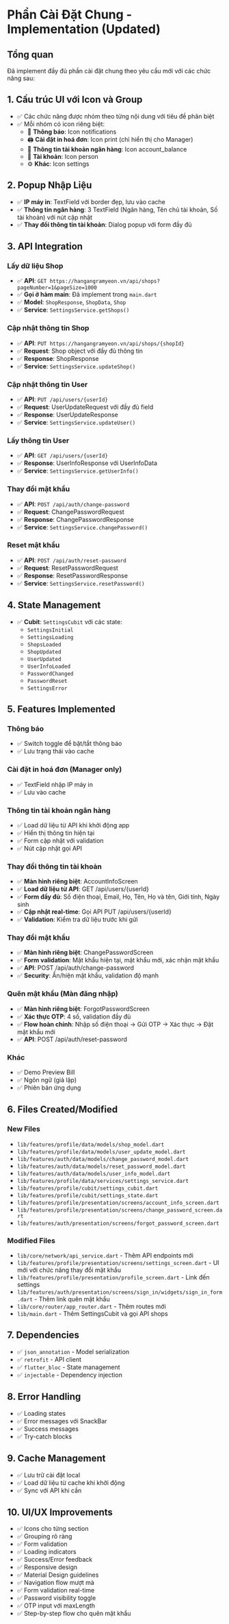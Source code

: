 # Phần Cài Đặt Chung - Implementation (Updated)

## Tổng quan
Đã implement đầy đủ phần cài đặt chung theo yêu cầu mới với các chức năng sau:

## 1. Cấu trúc UI với Icon và Group
- ✅ Các chức năng được nhóm theo từng nội dung với tiêu đề phân biệt
- ✅ Mỗi nhóm có icon riêng biệt:
  - 🔔 **Thông báo**: Icon notifications
  - 🖨️ **Cài đặt in hoá đơn**: Icon print (chỉ hiển thị cho Manager)
  - 🏦 **Thông tin tài khoản ngân hàng**: Icon account_balance
  - 👤 **Tài khoản**: Icon person
  - ⚙️ **Khác**: Icon settings

## 2. Popup Nhập Liệu
- ✅ **IP máy in**: TextField với border đẹp, lưu vào cache
- ✅ **Thông tin ngân hàng**: 3 TextField (Ngân hàng, Tên chủ tài khoản, Số tài khoản) với nút cập nhật
- ✅ **Thay đổi thông tin tài khoản**: Dialog popup với form đầy đủ

## 3. API Integration

### Lấy dữ liệu Shop
- ✅ **API**: `GET https://hangangramyeon.vn/api/shops?pageNumber=1&pageSize=1000`
- ✅ **Gọi ở hàm main**: Đã implement trong `main.dart`
- ✅ **Model**: `ShopResponse`, `ShopData`, `Shop`
- ✅ **Service**: `SettingsService.getShops()`

### Cập nhật thông tin Shop
- ✅ **API**: `PUT https://hangangramyeon.vn/api/shops/{shopId}`
- ✅ **Request**: Shop object với đầy đủ thông tin
- ✅ **Response**: ShopResponse
- ✅ **Service**: `SettingsService.updateShop()`

### Cập nhật thông tin User
- ✅ **API**: `PUT /api/users/{userId}`
- ✅ **Request**: UserUpdateRequest với đầy đủ field
- ✅ **Response**: UserUpdateResponse
- ✅ **Service**: `SettingsService.updateUser()`

### Lấy thông tin User
- ✅ **API**: `GET /api/users/{userId}`
- ✅ **Response**: UserInfoResponse với UserInfoData
- ✅ **Service**: `SettingsService.getUserInfo()`

### Thay đổi mật khẩu
- ✅ **API**: `POST /api/auth/change-password`
- ✅ **Request**: ChangePasswordRequest
- ✅ **Response**: ChangePasswordResponse
- ✅ **Service**: `SettingsService.changePassword()`

### Reset mật khẩu
- ✅ **API**: `POST /api/auth/reset-password`
- ✅ **Request**: ResetPasswordRequest
- ✅ **Response**: ResetPasswordResponse
- ✅ **Service**: `SettingsService.resetPassword()`

## 4. State Management
- ✅ **Cubit**: `SettingsCubit` với các state:
  - `SettingsInitial`
  - `SettingsLoading`
  - `ShopsLoaded`
  - `ShopUpdated`
  - `UserUpdated`
  - `UserInfoLoaded`
  - `PasswordChanged`
  - `PasswordReset`
  - `SettingsError`

## 5. Features Implemented

### Thông báo
- ✅ Switch toggle để bật/tắt thông báo
- ✅ Lưu trạng thái vào cache

### Cài đặt in hoá đơn (Manager only)
- ✅ TextField nhập IP máy in
- ✅ Lưu vào cache

### Thông tin tài khoản ngân hàng
- ✅ Load dữ liệu từ API khi khởi động app
- ✅ Hiển thị thông tin hiện tại
- ✅ Form cập nhật với validation
- ✅ Nút cập nhật gọi API

### Thay đổi thông tin tài khoản
- ✅ **Màn hình riêng biệt**: AccountInfoScreen
- ✅ **Load dữ liệu từ API**: GET /api/users/{userId}
- ✅ **Form đầy đủ**: Số điện thoại, Email, Họ, Tên, Họ và tên, Giới tính, Ngày sinh
- ✅ **Cập nhật real-time**: Gọi API PUT /api/users/{userId}
- ✅ **Validation**: Kiểm tra dữ liệu trước khi gửi

### Thay đổi mật khẩu
- ✅ **Màn hình riêng biệt**: ChangePasswordScreen
- ✅ **Form validation**: Mật khẩu hiện tại, mật khẩu mới, xác nhận mật khẩu
- ✅ **API**: POST /api/auth/change-password
- ✅ **Security**: Ẩn/hiện mật khẩu, validation độ mạnh

### Quên mật khẩu (Màn đăng nhập)
- ✅ **Màn hình riêng biệt**: ForgotPasswordScreen
- ✅ **Xác thực OTP**: 4 số, validation đầy đủ
- ✅ **Flow hoàn chỉnh**: Nhập số điện thoại → Gửi OTP → Xác thực → Đặt mật khẩu mới
- ✅ **API**: POST /api/auth/reset-password

### Khác
- ✅ Demo Preview Bill
- ✅ Ngôn ngữ (giả lập)
- ✅ Phiên bản ứng dụng

## 6. Files Created/Modified

### New Files
- `lib/features/profile/data/models/shop_model.dart`
- `lib/features/profile/data/models/user_update_model.dart`
- `lib/features/auth/data/models/change_password_model.dart`
- `lib/features/auth/data/models/reset_password_model.dart`
- `lib/features/auth/data/models/user_info_model.dart`
- `lib/features/profile/data/services/settings_service.dart`
- `lib/features/profile/cubit/settings_cubit.dart`
- `lib/features/profile/cubit/settings_state.dart`
- `lib/features/profile/presentation/screens/account_info_screen.dart`
- `lib/features/profile/presentation/screens/change_password_screen.dart`
- `lib/features/auth/presentation/screens/forgot_password_screen.dart`

### Modified Files
- `lib/core/network/api_service.dart` - Thêm API endpoints mới
- `lib/features/profile/presentation/screens/settings_screen.dart` - UI mới với chức năng thay đổi mật khẩu
- `lib/features/profile/presentation/profile_screen.dart` - Link đến settings
- `lib/features/auth/presentation/screens/sign_in/widgets/sign_in_form.dart` - Thêm link quên mật khẩu
- `lib/core/router/app_router.dart` - Thêm routes mới
- `lib/main.dart` - Thêm SettingsCubit và gọi API shops

## 7. Dependencies
- ✅ `json_annotation` - Model serialization
- ✅ `retrofit` - API client
- ✅ `flutter_bloc` - State management
- ✅ `injectable` - Dependency injection

## 8. Error Handling
- ✅ Loading states
- ✅ Error messages với SnackBar
- ✅ Success messages
- ✅ Try-catch blocks

## 9. Cache Management
- ✅ Lưu trữ cài đặt local
- ✅ Load dữ liệu từ cache khi khởi động
- ✅ Sync với API khi cần

## 10. UI/UX Improvements
- ✅ Icons cho từng section
- ✅ Grouping rõ ràng
- ✅ Form validation
- ✅ Loading indicators
- ✅ Success/Error feedback
- ✅ Responsive design
- ✅ Material Design guidelines
- ✅ Navigation flow mượt mà
- ✅ Form validation real-time
- ✅ Password visibility toggle
- ✅ OTP input với maxLength
- ✅ Step-by-step flow cho quên mật khẩu

